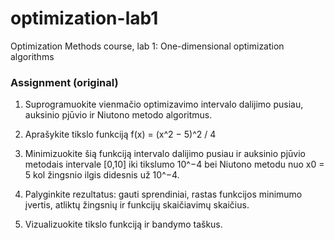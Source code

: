# optimization-lab1
Optimization Methods course, lab 1: One-dimensional optimization algorithms

### Assignment (original)
1. Suprogramuokite vienmačio optimizavimo intervalo dalijimo pusiau, auksinio pjūvio ir Niutono metodo algoritmus.

1. Aprašykite tikslo funkciją f(x) = (x^2 − 5)^2 / 4

1. Minimizuokite šią funkciją intervalo dalijimo pusiau ir auksinio pjūvio metodais intervale [0,10] iki tikslumo 10^−4 bei Niutono metodu nuo x0 = 5 kol žingsnio ilgis didesnis už 10^−4.

1. Palyginkite rezultatus: gauti sprendiniai, rastas funkcijos minimumo įvertis, atliktų žingsnių ir funkcijų skaičiavimų skaičius.

1. Vizualizuokite tikslo funkciją ir bandymo taškus.